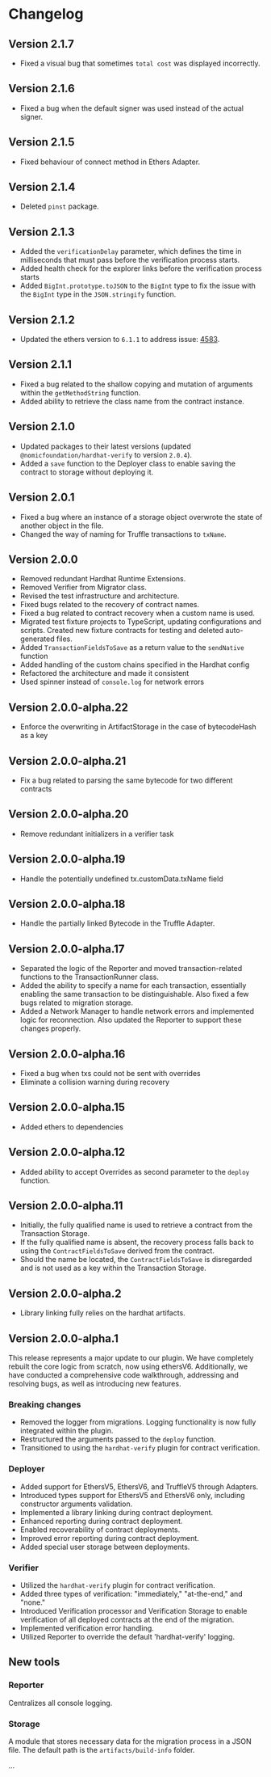 # Changelog

## Version 2.1.7

* Fixed a visual bug that sometimes `total cost` was displayed incorrectly.

## Version 2.1.6

* Fixed a bug when the default signer was used instead of the actual signer.

## Version 2.1.5

* Fixed behaviour of connect method in Ethers Adapter. 

## Version 2.1.4

* Deleted `pinst` package.

## Version 2.1.3

* Added the `verificationDelay` parameter, which defines the time in milliseconds that must pass before the verification process starts.
* Added health check for the explorer links before the verification process starts
* Added `BigInt.prototype.toJSON` to the `BigInt` type to fix the issue with the `BigInt` type in the `JSON.stringify` function.

## Version 2.1.2

* Updated the ethers version to `6.1.1` to address issue: [4583](https://github.com/ethers-io/ethers.js/issues/4583).

## Version 2.1.1

* Fixed a bug related to the shallow copying and mutation of arguments within the `getMethodString` function.
* Added ability to retrieve the class name from the contract instance.

## Version 2.1.0

* Updated packages to their latest versions (updated `@nomicfoundation/hardhat-verify` to version `2.0.4`).
* Added a `save` function to the Deployer class to enable saving the contract to storage without deploying it.

## Version 2.0.1

* Fixed a bug where an instance of a storage object overwrote the state of another object in the file.
* Changed the way of naming for Truffle transactions to `txName`.

## Version 2.0.0

* Removed redundant Hardhat Runtime Extensions.
* Removed Verifier from Migrator class.
* Revised the test infrastructure and architecture.
* Fixed bugs related to the recovery of contract names.
* Fixed a bug related to contract recovery when a custom name is used.
* Migrated test fixture projects to TypeScript, updating configurations and scripts. 
  Created new fixture contracts for testing and deleted auto-generated files.
* Added `TransactionFieldsToSave` as a return value to the `sendNative` function
* Added handling of the custom chains specified in the Hardhat config
* Refactored the architecture and made it consistent
* Used spinner instead of `console.log` for network errors

## Version 2.0.0-alpha.22

* Enforce the overwriting in ArtifactStorage in the case of bytecodeHash as a key

## Version 2.0.0-alpha.21

* Fix a bug related to parsing the same bytecode for two different contracts

## Version 2.0.0-alpha.20

* Remove redundant initializers in a verifier task

## Version 2.0.0-alpha.19

* Handle the potentially undefined tx.customData.txName field

## Version 2.0.0-alpha.18

* Handle the partially linked Bytecode in the Truffle Adapter.

## Version 2.0.0-alpha.17

* Separated the logic of the Reporter and moved transaction-related functions to the TransactionRunner class.
* Added the ability to specify a name for each transaction, essentially enabling the same transaction to be distinguishable. Also fixed a few bugs related to migration storage.
* Added a Network Manager to handle network errors and implemented logic for reconnection. Also updated the Reporter to support these changes properly.

## Version 2.0.0-alpha.16

* Fixed a bug when txs could not be sent with overrides
* Eliminate a collision warning during recovery

## Version 2.0.0-alpha.15

* Added ethers to dependencies

## Version 2.0.0-alpha.12

* Added ability to accept Overrides as second parameter to the `deploy` function.

## Version 2.0.0-alpha.11

* Initially, the fully qualified name is used to retrieve a contract from the Transaction Storage.
* If the fully qualified name is absent, the recovery process falls back to using the `ContractFieldsToSave` derived from the contract.
* Should the name be located, the `ContractFieldsToSave` is disregarded and is not used as a key within the Transaction Storage.

## Version 2.0.0-alpha.2

* Library linking fully relies on the hardhat artifacts.

## Version 2.0.0-alpha.1

This release represents a major update to our plugin. We have completely rebuilt the core logic from scratch, now using ethersV6. 
Additionally, we have conducted a comprehensive code walkthrough, addressing and resolving bugs, as well as introducing new features.

### Breaking changes

* Removed the logger from migrations. Logging functionality is now fully integrated within the plugin.
* Restructured the arguments passed to the `deploy` function.
* Transitioned to using the `hardhat-verify` plugin for contract verification.

### Deployer

* Added support for EthersV5, EthersV6, and TruffleV5 through Adapters.
* Introduced types support for EthersV5 and EthersV6 only, including constructor arguments validation.
* Implemented a library linking during contract deployment.
* Enhanced reporting during contract deployment.
* Enabled recoverability of contract deployments.
* Improved error reporting during contract deployment.
* Added special user storage between deployments.

### Verifier

* Utilized the `hardhat-verify` plugin for contract verification.
* Added three types of verification: "immediately," "at-the-end," and "none."
* Introduced Verification processor and Verification Storage to enable verification of all deployed contracts at the end of the migration.
* Implemented verification error handling.
* Utilized Reporter to override the default 'hardhat-verify' logging.

## New tools

### Reporter

Centralizes all console logging.

### Storage

A module that stores necessary data for the migration process in a JSON file. 
The default path is the `artifacts/build-info` folder.

...
